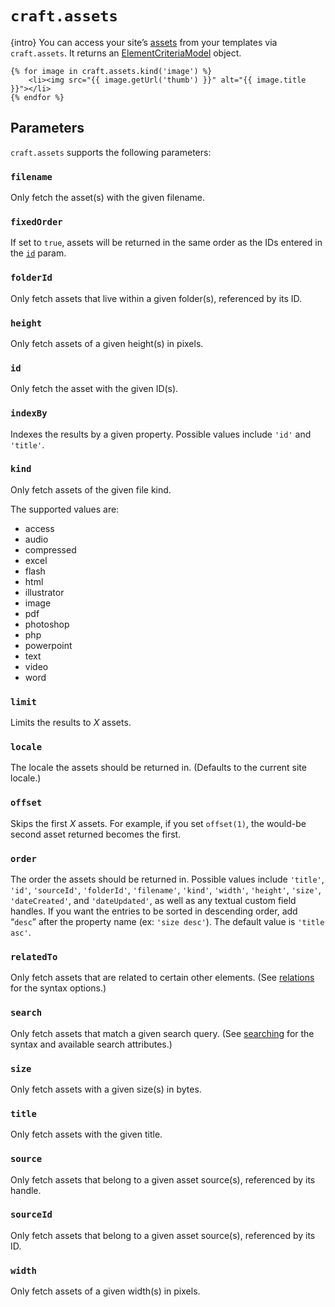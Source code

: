 # `craft.assets`

{intro} You can access your site’s [assets](../assets.md) from your templates via `craft.assets`. It returns an [ElementCriteriaModel](elementcriteriamodel.md) object.

```twig
{% for image in craft.assets.kind('image') %}
    <li><img src="{{ image.getUrl('thumb') }}" alt="{{ image.title }}"></li>
{% endfor %}
```

## Parameters

`craft.assets` supports the following parameters:

### `filename`

Only fetch the asset(s) with the given filename.

### `fixedOrder`

If set to `true`, assets will be returned in the same order as the IDs entered in the [`id`](#id) param.

### `folderId`

Only fetch assets that live within a given folder(s), referenced by its ID.

### `height`

Only fetch assets of a given height(s) in pixels.

### `id`

Only fetch the asset with the given ID(s).

### `indexBy`

Indexes the results by a given property. Possible values include `'id'` and `'title'`.

### `kind`

Only fetch assets of the given file kind.

The supported values are:

* access
* audio
* compressed
* excel
* flash
* html
* illustrator
* image
* pdf
* photoshop
* php
* powerpoint
* text
* video
* word

### `limit`

Limits the results to *X* assets.

### `locale`

The locale the assets should be returned in. (Defaults to the current site locale.)

### `offset`

Skips the first *X* assets. For example, if you set `offset(1)`, the would-be second asset returned becomes the first.

### `order`

The order the assets should be returned in. Possible values include `'title'`, `'id'`, `'sourceId'`, `'folderId'`, `'filename'`, `'kind'`, `'width'`, `'height'`, `'size'`, `'dateCreated'`, and `'dateUpdated'`, as well as any textual custom field handles. If you want the entries to be sorted in descending order, add “`desc`” after the property name (ex: `'size desc'`). The default value is `'title asc'`.

### `relatedTo`

Only fetch assets that are related to certain other elements. (See [relations](../relations.md) for the syntax options.)

### `search`

Only fetch assets that match a given search query. (See [searching](../searching.md) for the syntax and available search attributes.)

### `size`

Only fetch assets with a given size(s) in bytes.

### `title`

Only fetch assets with the given title.

### `source`

Only fetch assets that belong to a given asset source(s), referenced by its handle.

### `sourceId`

Only fetch assets that belong to a given asset source(s), referenced by its ID.

### `width`

Only fetch assets of a given width(s) in pixels.